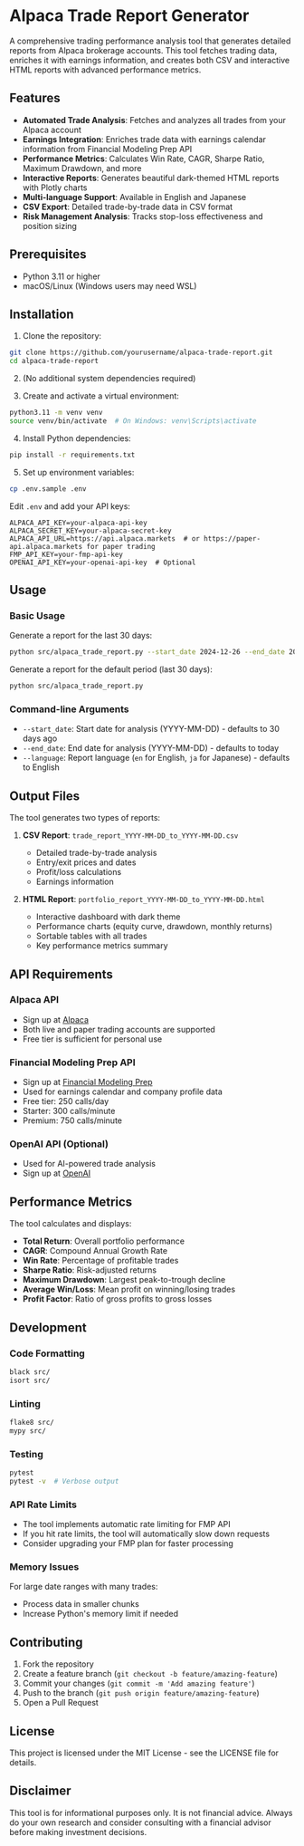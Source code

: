# Alpaca Trade Report Generator

A comprehensive trading performance analysis tool that generates detailed reports from Alpaca brokerage accounts. This tool fetches trading data, enriches it with earnings information, and creates both CSV and interactive HTML reports with advanced performance metrics.

## Features

- **Automated Trade Analysis**: Fetches and analyzes all trades from your Alpaca account
- **Earnings Integration**: Enriches trade data with earnings calendar information from Financial Modeling Prep API
- **Performance Metrics**: Calculates Win Rate, CAGR, Sharpe Ratio, Maximum Drawdown, and more
- **Interactive Reports**: Generates beautiful dark-themed HTML reports with Plotly charts
- **Multi-language Support**: Available in English and Japanese
- **CSV Export**: Detailed trade-by-trade data in CSV format
- **Risk Management Analysis**: Tracks stop-loss effectiveness and position sizing

## Prerequisites

- Python 3.11 or higher
- macOS/Linux (Windows users may need WSL)

## Installation

1. Clone the repository:
```bash
git clone https://github.com/yourusername/alpaca-trade-report.git
cd alpaca-trade-report
```

2. (No additional system dependencies required)

3. Create and activate a virtual environment:
```bash
python3.11 -m venv venv
source venv/bin/activate  # On Windows: venv\Scripts\activate
```

4. Install Python dependencies:
```bash
pip install -r requirements.txt
```

5. Set up environment variables:
```bash
cp .env.sample .env
```

Edit `.env` and add your API keys:
```
ALPACA_API_KEY=your-alpaca-api-key
ALPACA_SECRET_KEY=your-alpaca-secret-key
ALPACA_API_URL=https://api.alpaca.markets  # or https://paper-api.alpaca.markets for paper trading
FMP_API_KEY=your-fmp-api-key
OPENAI_API_KEY=your-openai-api-key  # Optional
```

## Usage

### Basic Usage

Generate a report for the last 30 days:
```bash
python src/alpaca_trade_report.py --start_date 2024-12-26 --end_date 2025-01-26 --language en
```

Generate a report for the default period (last 30 days):
```bash
python src/alpaca_trade_report.py
```

### Command-line Arguments

- `--start_date`: Start date for analysis (YYYY-MM-DD) - defaults to 30 days ago
- `--end_date`: End date for analysis (YYYY-MM-DD) - defaults to today
- `--language`: Report language (`en` for English, `ja` for Japanese) - defaults to English

## Output Files

The tool generates two types of reports:

1. **CSV Report**: `trade_report_YYYY-MM-DD_to_YYYY-MM-DD.csv`
   - Detailed trade-by-trade analysis
   - Entry/exit prices and dates
   - Profit/loss calculations
   - Earnings information

2. **HTML Report**: `portfolio_report_YYYY-MM-DD_to_YYYY-MM-DD.html`
   - Interactive dashboard with dark theme
   - Performance charts (equity curve, drawdown, monthly returns)
   - Sortable tables with all trades
   - Key performance metrics summary

## API Requirements

### Alpaca API
- Sign up at [Alpaca](https://alpaca.markets/)
- Both live and paper trading accounts are supported
- Free tier is sufficient for personal use

### Financial Modeling Prep API
- Sign up at [Financial Modeling Prep](https://financialmodelingprep.com/)
- Used for earnings calendar and company profile data
- Free tier: 250 calls/day
- Starter: 300 calls/minute
- Premium: 750 calls/minute

### OpenAI API (Optional)
- Used for AI-powered trade analysis
- Sign up at [OpenAI](https://platform.openai.com/)

## Performance Metrics

The tool calculates and displays:
- **Total Return**: Overall portfolio performance
- **CAGR**: Compound Annual Growth Rate
- **Win Rate**: Percentage of profitable trades
- **Sharpe Ratio**: Risk-adjusted returns
- **Maximum Drawdown**: Largest peak-to-trough decline
- **Average Win/Loss**: Mean profit on winning/losing trades
- **Profit Factor**: Ratio of gross profits to gross losses

## Development

### Code Formatting
```bash
black src/
isort src/
```

### Linting
```bash
flake8 src/
mypy src/
```

### Testing
```bash
pytest
pytest -v  # Verbose output
```

### API Rate Limits
- The tool implements automatic rate limiting for FMP API
- If you hit rate limits, the tool will automatically slow down requests
- Consider upgrading your FMP plan for faster processing

### Memory Issues
For large date ranges with many trades:
- Process data in smaller chunks
- Increase Python's memory limit if needed

## Contributing

1. Fork the repository
2. Create a feature branch (`git checkout -b feature/amazing-feature`)
3. Commit your changes (`git commit -m 'Add amazing feature'`)
4. Push to the branch (`git push origin feature/amazing-feature`)
5. Open a Pull Request

## License

This project is licensed under the MIT License - see the LICENSE file for details.

## Disclaimer

This tool is for informational purposes only. It is not financial advice. Always do your own research and consider consulting with a financial advisor before making investment decisions.